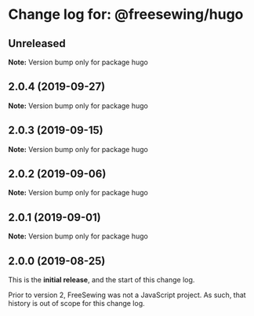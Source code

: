 # Change log for: @freesewing/hugo


## Unreleased

**Note:** Version bump only for package hugo


## 2.0.4 (2019-09-27)

**Note:** Version bump only for package hugo


## 2.0.3 (2019-09-15)

**Note:** Version bump only for package hugo


## 2.0.2 (2019-09-06)

**Note:** Version bump only for package hugo


## 2.0.1 (2019-09-01)

**Note:** Version bump only for package hugo




## 2.0.0 (2019-08-25)

This is the **initial release**, and the start of this change log.

Prior to version 2, FreeSewing was not a JavaScript project.
As such, that history is out of scope for this change log.
